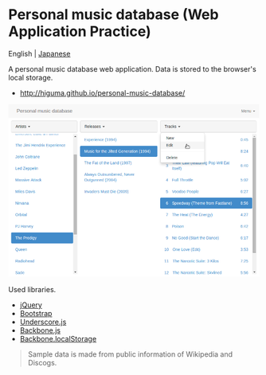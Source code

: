 # Personal music database (Web Application Practice)

English | [Japanese](/README.md)

A personal music database web application. Data is stored to the browser's local storage.

* <http://higuma.github.io/personal-music-database/>

![Screen shot](screenshot.png)

Used libraries.

* [jQuery](http://jquery.com/)
* [Bootstrap](http://getbootstrap.com/)
* [Underscore.js](http://underscorejs.org/)
* [Backbone.js](http://backbonejs.org/)
* [Backbone.localStorage](https://github.com/jeromegn/Backbone.localStorage)

> Sample data is made from public information of Wikipedia and Discogs.
